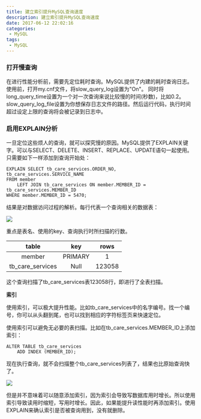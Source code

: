 ```yaml
---
title: 建立索引提升MySQL查询速度
description: 建立索引提升MySQL查询速度
date: 2017-06-12 22:02:16
categories: 
 - MySQL  
tags:
 - MySQL  
---
```

### 打开慢查询 ###  

在进行性能分析前，需要先定位耗时查询。MySQL提供了内建的耗时查询日志。使用前，打开my.cnf文件，将slow_query_log设置为"On"。 同时将long_query_time设置为一个对一次查询来说比较慢的时间(秒数)，比如0.2。slow_query_log_file设置为你想保存日志文件的路径。然后运行代码，执行时间超过设定上限的查询将会被记录到日志中。    

### 启用EXPLAIN分析 ###  

一旦定位这些烦人的查询，就可以探究慢的原因。MySQL提供了EXPLAIN关键字。可以与SELECT、DELETE、INSERT、REPLACE、UPDATE语句一起使用。只需要如下一样添加到查询开始处：  

```mysql
EXPLAIN SELECT tb_care_services.ORDER_NO, tb_care_services.SERVICE_NAME
FROM member
	LEFT JOIN tb_care_services ON member.MEMBER_ID = tb_care_services.MEMBER_ID
WHERE member.MEMBER_ID = 5470;
```

结果是对数据访问过程的解析。每行代表一个查询相关的数据表：  

![](https://liyufeng.angton.com/index000.png)

重点是表名、使用的key、查询执行时所扫描的行数。  

|      table       |   key   |  rows  |
| :--------------: | :-----: | :----: |
|      member      | PRIMARY |   1    |
| tb_care_services |  Null   | 123058 |

这个查询扫描了tb_care_services表123058行，即进行了全表扫描。

**索引**

使用索引，可以极大提升性能。比如tb_care_services中的名字编号。找一个编号，你可以从头翻到尾，也可以找到相应的字符标签页来快速定位。

使用索引可以避免无必要的表扫描。比如在tb_care_services.MEMBER_ID上添加索引：  

```mysql
ALTER TABLE tb_care_services
	ADD INDEX (MEMBER_ID);
```

现在执行查询，就不会扫描整个tb_care_services列表了，结果也比原始查询快了。

![](http://liyufeng.angton.com/index001.png)

但是并不意味着可以随意添加索引，因为索引会导致写数据库用时增长。所以使用索引导致读用时缩短，写用时增长。因此，如果能提升读性能时再添加索引。使用EXPLAIN来确认索引是否被查询用到，没有就删除。  